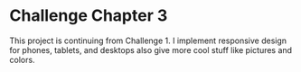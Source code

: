 # Challenge Chapter 3
This project is continuing from Challenge 1. I implement responsive design for phones, tablets, and desktops also give more cool stuff like pictures and colors.
